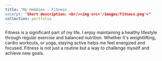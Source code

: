 ```yaml
---
title: "My Hobbies - Fitness
excerpt: "Short description: <br/><img src='/images/fitness.png'>"
collection: portfolio
---
```

Fitness is a significant part of my life. I enjoy maintaining a healthy lifestyle through regular exercise and balanced nutrition. Whether it's weightlifting, cardio workouts, or yoga, staying active helps me feel energized and focused. Fitness is not just a routine but a way to challenge myself and achieve new goals.


